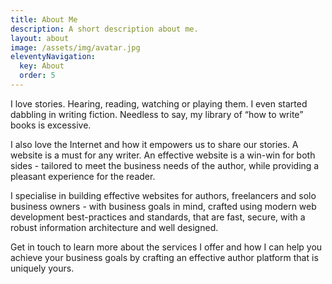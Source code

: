 ```yaml
---
title: About Me
description: A short description about me.
layout: about
image: /assets/img/avatar.jpg
eleventyNavigation:
  key: About
  order: 5
---
```


I love stories. Hearing, reading, watching or playing them. I even started dabbling in writing fiction. Needless to say, my library of “how to write” books is excessive.

I also love the Internet and how it empowers us to share our stories. A website is a must for any writer. An effective website is a win-win for both sides - tailored to meet the business needs of the author, while providing a pleasant experience for the reader.

I specialise in building effective websites for authors, freelancers and solo business owners - with business goals in mind, crafted using modern web development best-practices and standards, that are fast, secure, with a robust information architecture and well designed.

Get in touch to learn more about the services I offer and how I can help you achieve your business goals by crafting an effective author platform that is uniquely yours.
